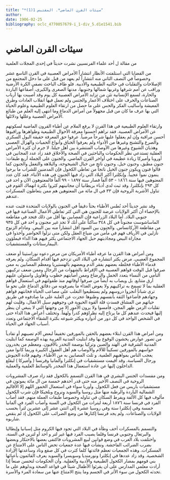 ```yaml
---
title: "*سيئات القرن الماضي*. المقتبس 1(1)"
author: 
date: 1906-02-25
bibliography: oclc_4770057679-i_1-div_5.d1e1541.bib
---
```




#  سيئات القرن الماضي 


 من مقالة ل  أحد  علماء الفرنسيين نشرت حديثاً في  إحدى  المجلات العلمية 

 من القضايا التي استلفتت الأنظار انتشاراً الأمراض العصبية في القرن التاسع  عشر  وخصوصاً في النصف الثاني منه انتشاراً لم يعهد من قبل على ما دخل المجتمع من الإصلاحات والتقلبات في حالتيه الطبيعية والأدبية. فلو طاف الباحث نصفي الكرة الأرضية وراقب عن أمم شرقها وغربها شمالها وجنوبها، مدنها الصغرى والكبرى، أصقاعها الباردة والحارة، لسمع الإنسانية تئن من تزايد الأمراض العصبية كل يوم وقد أصيبت بها أرباب الصناعات والحرف على اختلاف الأعمار والجنس ولم تعمل فيها انقلاب العادات وطرق المعيشة وأساليب الفكر والحس على ما حصل من ارتقاء العلوم الطبيعية وعلوم الحياة التي بها عرف ما كان من قبل مجهولاً من أمراض الدماغ وما انتهى إليه العلم من طبائع الأمراض العصبية وعللها ودلائلها. 

 وارتقاء العلوم الطبيعية في هذا القرن لا يرفع الملام عن أطباء القرون الماضية لسكوتهم عن الأمراض العصبية. فقد نراهم أحسنوا معرفة الأحوال الطبيعية وظواهرها وراقبوها أحسن مراقبة وإن لم يعقلوا عليها شرحاً مرضياً. عرفوا حق المعرفة حقيقة البول السكري والصرع والتشنج وغيرها من الأدواء ولم يعرفوا الخناق وأنواع الحميات والهزال العصبي وهذيان الشيوخ وغيرها من الأوصاب المنتشرة بين أهل جيلنا. لا جرم أن كثرة الأمراض العقلية تستدعي نظر الحكومات والباحثين في الصحة والأخلاق فقد زاد عدد المجانين في أوروبا وأميركا زيادة عظيمة في أواخر القرن الماضي. والجنون على الجملة  أربع  طبقات: جنون مطبق، وجنون خبل، وجنون ناتج   من خبال الشيخوخة، والبلاهة والتغفل والجنون كما قالوا فنون ويكون جنون الخبل ناتجاً من تعاطي الكحول فإن المدمنين للشراب ما برحوا ينمون نمواً عجيباً. وإنكلترا أكثر البلاد التي زاد فيها الجنون في هذه الأثناء. فقد كان عدد المعتوهين فيها سنة  ١٨٦٦  -  ٥٣  ألفاً فصار سنة  ١٨٩٧  -  ٩٩  ألفاً فالمعتوهون الآن و  احد  في كل  ٢٩٣  بإنكلترا. وقد ثبت لدى أدباء بريطانيا أن مجانينهم كثروا بكثرة انهماك القوم في تناول الأشربة الروحية فإن  ٣٣  في ال  مائة  من المعتوهين هم ممن يتعاطون المسكرات عندهم. 
 
 وقد نشر حديثاً  أحد  نُطس الأطباء بحثاً دقيقاً في الجنون بالولايات المتحدة فثبت عنده بالإحصاء أن أكثر الولايات عرضة للجنون هي التي كثر تعاطي الأعمال الصناعية فيها في جنوبي البلاد. أما البلاد الزراعية فإن المصابين بها أقل من ذلك فتجد في مقاطعة الماساشوست مجنوناً في كل  ٣٤٨  ساكناً على أنك لا تجد غير مجنون و  احد  في كل  ٩٣٥  من مقاطعة الأركانساس. والجنون بين السود أقل انتشاراً منه بين البيض. ومادام الزنوج نازلين في الأرياف فهم في مأمن من ضياع العقل ولكن متى نزلوا الحواضر وأخذوا في مجاراة البيض ومجاذبتهم حبل الجهاد الاجتماعي يكثر فيهم هذا الداء فيملؤون البيمارستانات والمستشفيات. 

 ومن أمراض هذا القرن ما عرفه أطباء الأمريكان من مرض دعوه نوراستينا أو ضعف المجموع العصبي. مرض يكثر انتشاره في البلاد التي تزدحم فيها أقدام السكان. ولم يعرفه قدماء الأطباء فخلطه بعضهم بفقر الدم وبعضهم بالهستيريا ومعظم المصابين به ممن صرفوا قبل الوقت قواهم العصبية في الإفراط بالشهوات من الرجال وممن ضعف تركيبهن النامي من النساء   بتعدد الحمل والرضاع وممن أصابتهم خطوب وأهاويل واستولى عليهم أرق متتابع. بل ويصاب به أيضاً من صرفوا أوقاتهم منذ طفولتهم في استعمال قواهم العقلية بما لا تسمح به تراكيبهم ولا يعوض الغذاء ما يصرفونه من دقائق الدماغ على نحو ما ترى شباناً أنجزوا دروسهم ولم يستطيعوا التغلب على مصاعب الحياة فخانتهم قواهم وجهادهم فأضاعوا الثقة بأنفسهم وظنوها عجزت عن الغلبة على ما صادفوه في طريق حياتهم من المشاق فسدت قلة القوة الحيوية في وجوههم سبل الأعمال، وقلبت لهم تقلبات الزمن ظهر المجن، فأمسوا ولا يرون الأمور إلا من وجهتها التي لا ينبغي أن ينظر إليها فيحدث عندهم كل ما يرتاح إليه نظراؤهم كدراً ولهفاً. وتختلف أعراض هذا الداء حتى في الشخص الواحد في كل دور من أدواره ويكثر شيوعه بكثرة الشقاء الاجتماعي وتعدد أسباب الجهاد في الحياة. 

 ومن أمراض هذا القرن ابتلاء بعضهم بالحقن بالمورفين تخفيفاً لبعض آلام تصيبهم أو تفادياً من تصور عوارض يخشون الوقوع بها وقد ابتليت المدنية الغربية بهذه الوصمة كما ابتليت المدنية الشرقية في الهند والصين وتركيا بوصمة التخدر بالأفيون. ومعظم من   يخدرون حواسهم بالمورفين تسكيناً للآلام والأوصاب هم أهل العقول الكبيرة وربما كانوا ممن يعجب الناس بمواهبهم العلمية. و  ثلث  المصابين به من الأطباء. وفيهم قادة الجيوش ورجال السياسة. وقد أقيمت مستشفيات في إنكلترا وألمانيا وفرنسا ( وأميركا ) ليقلع الداخلون إليها عن عادة استعمال هذا المخدر بالوسائط العلمية والعملية. 

 ومن مفسدات الجنس البشري في هذا القرن التسمم بالكحول فقد زاد صرف المشروبات الروحية في النصف الأخير منه حتى قدر أحدهم   خمسة  من ال  مائة  يموتون في مستشفيات باريس من فعل الكحول. وأوربا سواء في استعمال الخمور اللهم إلا الأقاليم الشمالية الباردة والرطبة منها مثل روسيا والسويد ونروج وبلجيكا فإن شرب الكحول مألوف فيها كل الألفة ويفرط السكان في تناوله وخصوصاً طبقات العملة منهم. فقد أصاب الفرد في فرنسا سنة  ١٨٧٦  أربعة  ليترات من الكحول في السنة وأصاب الفرد في ألمانيا  خمسة  وفي إنكلترا  ستة  وفي روسيا  عشرة  إلى  اثنتي  عشر  إلى  عشرين  لتراً بحسب الولايات والصناعات. ولم يجد فرنسا إكثارها من وضع الضرائب على الكحول إذ لم ينقص شاربوه. 

 والتسمم بالمسكرات أخف وطأة في البلاد التي تجود فيها الكروم مثل إسبانيا وإيطاليا والبرتغال وجنوبي فرنسا وقلما يصيب الفرد فيها غير لتر و  احد  أو لترين في السنة. واختلفت بلاد الغرب في وضع قوانين لبيع المشروبات فاكتفى بعضها بالاحتكار وبعضها بضرب الضرائب الفاحشة. ونشأت فيها عدة جمعيات تحض الناس على الامتناع عن المسكرات. وهذه الجمعيات تعظم فائدتها كلما كثرت في كل صقع وناد وساعدتها الإرادة الشخصية. وقد زاد عددها في إنكلترا ونورمنديا وسويسرا والسويد يعرف القائمون بأعبائها بني قومهم بمضار الكحول الطبيعية والأدبية والعقلية. وأن الحكومات لتحسن صنعاً إذا أرادت معلمي المدارس على أن يقرئوا الأطفال شيئاً في قواعد الصحة ويدلوهم على ما تحدثه الكحول من سوء الأثر في الجسم وما ينتج الامتناع عنها من سعادة المرء والأسرة. 
